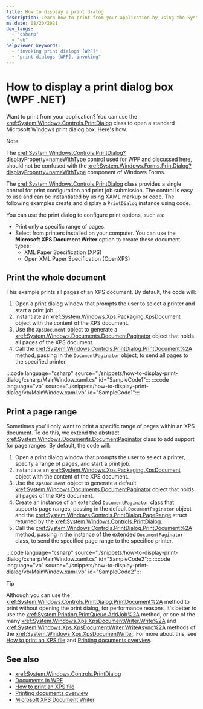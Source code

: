 ```yaml
---
title: How to display a print dialog
description: Learn how to print from your application by using the System.Windows.Controls.PrintDialog class to open a standard Microsoft Windows print dialog box.
ms.date: 08/20/2021
dev_langs: 
  - "csharp"
  - "vb"
helpviewer_keywords: 
  - "invoking print dialogs [WPF]"
  - "print dialogs [WPF], invoking"
---
```


# How to display a print dialog box (WPF .NET)

Want to print from your application? You can use the <xref:System.Windows.Controls.PrintDialog> class to open a standard Microsoft Windows print dialog box. Here's how.

> [!NOTE]
> The <xref:System.Windows.Controls.PrintDialog?displayProperty=nameWithType> control used for WPF and discussed here, should not be confused with the <xref:System.Windows.Forms.PrintDialog?displayProperty=nameWithType> component of Windows Forms.

The <xref:System.Windows.Controls.PrintDialog> class provides a single control for print configuration and print job submission. The control is easy to use and can be instantiated by using XAML markup or code. The following examples create and display a `PrintDialog` instance using code.

You can use the print dialog to configure print options, such as:

- Print only a specific range of pages.
- Select from printers installed on your computer. You can use the **Microsoft XPS Document Writer** option to create these document types:
  - XML Paper Specification (XPS)
  - Open XML Paper Specification (OpenXPS)

## Print the whole document

This example prints all pages of an XPS document. By default, the code will:

1. Open a print dialog window that prompts the user to select a printer and start a print job.
1. Instantiate an <xref:System.Windows.Xps.Packaging.XpsDocument> object with the content of the XPS document.
1. Use the `XpsDocument` object to generate a <xref:System.Windows.Documents.DocumentPaginator> object that holds all pages of the XPS document.
1. Call the <xref:System.Windows.Controls.PrintDialog.PrintDocument%2A> method, passing in the `DocumentPaginator` object, to send all pages to the specified printer.

:::code language="csharp" source="./snippets/how-to-display-print-dialog/csharp/MainWindow.xaml.cs" id="SampleCode1":::
:::code language="vb" source="./snippets/how-to-display-print-dialog/vb/MainWindow.xaml.vb" id="SampleCode1":::

## Print a page range

Sometimes you'll only want to print a specific range of pages within an XPS document. To do this, we extend the abstract <xref:System.Windows.Documents.DocumentPaginator> class to add support for page ranges. By default, the code will:

1. Open a print dialog window that prompts the user to select a printer, specify a range of pages, and start a print job.
1. Instantiate an <xref:System.Windows.Xps.Packaging.XpsDocument> object with the content of the XPS document.
1. Use the `XpsDocument` object to generate a default <xref:System.Windows.Documents.DocumentPaginator> object that holds all pages of the XPS document.
1. Create an instance of an extended `DocumentPaginator` class that supports page ranges, passing in the default `DocumentPaginator` object and the <xref:System.Windows.Controls.PrintDialog.PageRange> struct returned by the <xref:System.Windows.Controls.PrintDialog>.
1. Call the <xref:System.Windows.Controls.PrintDialog.PrintDocument%2A> method, passing in the instance of the extended `DocumentPaginator` class, to send the specified page range to the specified printer.

:::code language="csharp" source="./snippets/how-to-display-print-dialog/csharp/MainWindow.xaml.cs" id="SampleCode2":::
:::code language="vb" source="./snippets/how-to-display-print-dialog/vb/MainWindow.xaml.vb" id="SampleCode2":::

> [!TIP]
> Although you can use the <xref:System.Windows.Controls.PrintDialog.PrintDocument%2A> method to print without opening the print dialog, for performance reasons, it's better to use the <xref:System.Printing.PrintQueue.AddJob%2A> method, or one of the many <xref:System.Windows.Xps.XpsDocumentWriter.Write%2A> and <xref:System.Windows.Xps.XpsDocumentWriter.WriteAsync%2A> methods of the <xref:System.Windows.Xps.XpsDocumentWriter>. For more about this, see [How to print an XPS file](how-to-print-xps-files.md) and [Printing documents overview](printing-overview.md).

## See also

- <xref:System.Windows.Controls.PrintDialog>
- [Documents in WPF](/dotnet/desktop/wpf/advanced/documents-in-wpf?view=netframeworkdesktop-4.8&preserve-view=true)
- [How to print an XPS file](how-to-print-xps-files.md)
- [Printing documents overview](printing-overview.md)
- [Microsoft XPS Document Writer](/windows/win32/printdocs/microsoft-xps-document-writer)
